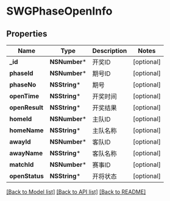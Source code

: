 # SWGPhaseOpenInfo

## Properties
Name | Type | Description | Notes
------------ | ------------- | ------------- | -------------
**_id** | **NSNumber*** | 开奖ID | [optional] 
**phaseId** | **NSNumber*** | 期号ID | [optional] 
**phaseNo** | **NSString*** | 期号 | [optional] 
**openTime** | **NSString*** | 开奖时间 | [optional] 
**openResult** | **NSString*** | 开奖结果 | [optional] 
**homeId** | **NSNumber*** | 主队ID | [optional] 
**homeName** | **NSString*** | 主队名称 | [optional] 
**awayId** | **NSNumber*** | 客队ID | [optional] 
**awayName** | **NSString*** | 客队名称 | [optional] 
**matchId** | **NSNumber*** | 赛事ID | [optional] 
**openStatus** | **NSString*** | 开将状态 | [optional] 

[[Back to Model list]](../README.md#documentation-for-models) [[Back to API list]](../README.md#documentation-for-api-endpoints) [[Back to README]](../README.md)


